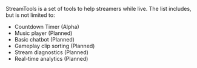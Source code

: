 StreamTools is a set of tools to help streamers while live. The list includes, but is not limited to:

- Countdown Timer (Alpha)
- Music player (Planned)
- Basic chatbot (Planned)
- Gameplay clip sorting (Planned)
- Stream diagnostics (Planned)
- Real-time analytics (Planned)
